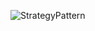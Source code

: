 ![StrategyPattern](https://github.com/abhishek-ssingh/Design-Patterns/assets/69783812/54b9fa68-65b3-4d15-8b17-553e42ddc2e5)
